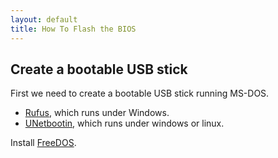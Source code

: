 ```yaml
---
layout: default
title: How To Flash the BIOS
---
```


Create a bootable USB stick
---------------------------

First we need to create a bootable USB stick running MS-DOS.

-   [Rufus](http://rufus.akeo.ie/), which runs under Windows.
-   [UNetbootin](http://unetbootin.sourceforge.net/), which runs under windows or linux.

Install [FreeDOS](http://www.freedos.org/).
